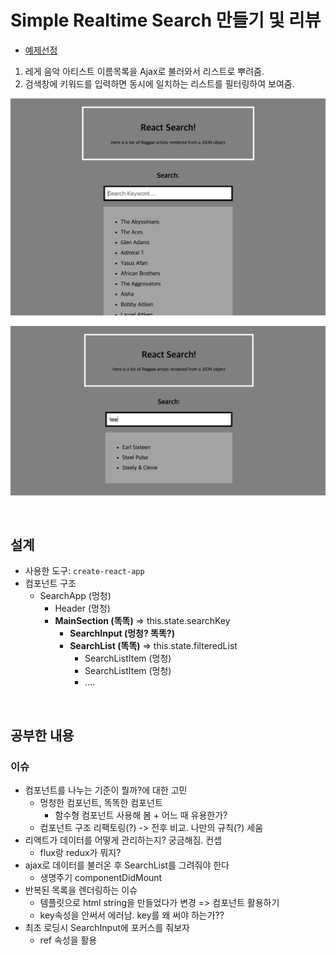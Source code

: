 # Simple Realtime Search 만들기 및 리뷰

* [예제선정](http://sean-smith.me/assets/portfolio/25-react-projects/projects/Project_1/index.html)

1. 레게 음악 아티스트 이름목록을 Ajax로 불러와서 리스트로 뿌려줌.
2. 검색창에 키워드를 입력하면 동시에 일치하는 리스트를 필터링하여 보여줌.

![screenshot_init](public/img/screenshot_init.png)

![screenshot_search](public/img/screenshot_search.png)

<br>

## 설계

* 사용한 도구: `create-react-app`
* 컴포넌트 구조
  * SearchApp (멍청)
    * Header (멍청)
    * **MainSection (똑똑)** => this.state.searchKey
      * **SearchInput (멍청? 똑똑?)**
      * **SearchList (똑똑)** => this.state.filteredList
        * SearchListItem (멍청)
        * SearchListItem (멍청)
        * ….

<br>

## 공부한 내용

### 이슈

* 컴포넌트를 나누는 기준이 뭘까?에 대한 고민
  * 멍청한 컴포넌트, 똑똑한 컴포넌트
    * 함수형 컴포넌트 사용해 봄 + 어느 때 유용한가?
  * 컴포넌트 구조 리팩토링(?) -> 전후 비교. 나만의 규칙(?) 세움
* 리액트가 데이터를 어떻게 관리하는지? 궁금해짐. 컨셉
  * flux랑 redux가 뭐지?
* ajax로 데이터를 불러온 후 SearchList를 그려줘야 한다
  * 생명주기 componentDidMount
* 반복된 목록을 렌더링하는 이슈
  * 템플릿으로 html string을 만들었다가 변경 => 컴포넌트 활용하기
  * key속성을 안써서 에러남. key를 왜 써야 하는가??
* 최초 로딩시 SearchInput에 포커스를 줘보자
  * ref 속성을 활용

<br>
